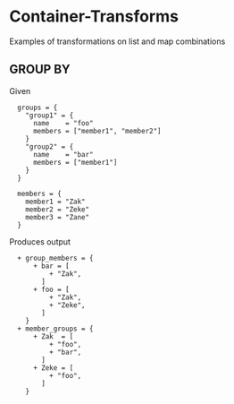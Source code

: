 # Container-Transforms

Examples of transformations on list and map combinations

## GROUP BY

Given

```
  groups = {
    "group1" = {
      name    = "foo"
      members = ["member1", "member2"]
    }
    "group2" = {
      name    = "bar"
      members = ["member1"]
    }
  }

  members = {
    member1 = "Zak"
    member2 = "Zeke"
    member3 = "Zane"
  }
```
Produces output
```
  + group_members = {
      + bar = [
          + "Zak",
        ]
      + foo = [
          + "Zak",
          + "Zeke",
        ]
    }
  + member_groups = {
      + Zak  = [
          + "foo",
          + "bar",
        ]
      + Zeke = [
          + "foo",
        ]
    }
```